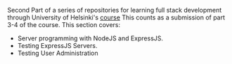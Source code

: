Second Part of a series of repositories for learning full stack development through University of Helsinki's [course](https://fullstackopen.com/en/)
This counts as a submission of part 3-4 of the course.
This section covers:
* Server programming with NodeJS and ExpressJS.
* Testing ExpressJS Servers.
* Testing User Administration
